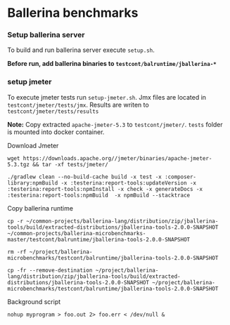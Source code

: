 # Ballerina benchmarks

### Setup ballerina server
To build and run ballerina server execute `setup.sh`. 

**Before run, add ballerina binaries to `testcont/balruntime/jballerina-*`**

### setup jmeter

To execute jmeter tests run `setup-jmeter.sh`. 
Jmx files are located in `testcont/jmeter/tests/jmx`. Results are writen to `testcont/jmeter/tests/results`

**Note:** Copy extracted `apache-jmeter-5.3` to `testcont/jmeter/`.
`tests` folder is mounted into docker container.

Download Jmeter

`wget https://downloads.apache.org//jmeter/binaries/apache-jmeter-5.3.tgz && tar -xf tests/jmeter/`

`./gradlew clean --no-build-cache build -x test -x :composer-library:npmBuild -x :testerina:report-tools:updateVersion -x :testerina:report-tools:npmInstall -x check -x generateDocs -x :testerina:report-tools:npmBuild  -x npmBuild --stacktrace`


Copy ballerina runtime

`cp -r ~/common-projects/ballerina-lang/distribution/zip/jballerina-tools/build/extracted-distributions/jballerina-tools-2.0.0-SNAPSHOT ~/common-projects/ballerina-microbenchmarks-master/testcont/balruntime/jballerina-tools-2.0.0-SNAPSHOT`

`rm -rf ~/project/ballerina-microbenchmarks/testcont/balruntime/jballerina-tools-2.0.0-SNAPSHOT`

`cp -fr --remove-destination ~/project/ballerina-lang/distribution/zip/jballerina-tools/build/extracted-distributions/jballerina-tools-2.0.0-SNAPSHOT ~/project/ballerina-microbenchmarks/testcont/balruntime/jballerina-tools-2.0.0-SNAPSHOT`

Background script 

`nohup myprogram > foo.out 2> foo.err < /dev/null &`
